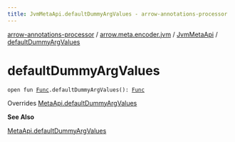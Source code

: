 ```yaml
---
title: JvmMetaApi.defaultDummyArgValues - arrow-annotations-processor
---
```


[arrow-annotations-processor](../../index.html) / [arrow.meta.encoder.jvm](../index.html) / [JvmMetaApi](index.html) / [defaultDummyArgValues](./default-dummy-arg-values.html)

# defaultDummyArgValues

`open fun `[`Func`](../../arrow.meta.ast/-func/index.html)`.defaultDummyArgValues(): `[`Func`](../../arrow.meta.ast/-func/index.html)

Overrides [MetaApi.defaultDummyArgValues](../../arrow.meta.encoder/-meta-api/default-dummy-arg-values.html)

**See Also**

[MetaApi.defaultDummyArgValues](../../arrow.meta.encoder/-meta-api/default-dummy-arg-values.html)

